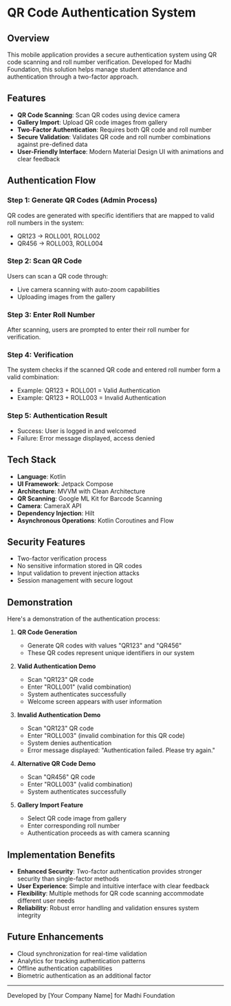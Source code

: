 # QR Code Authentication System

## Overview

This mobile application provides a secure authentication system using QR code scanning and roll number verification. Developed for Madhi Foundation, this solution helps manage student attendance and authentication through a two-factor approach.

## Features

- **QR Code Scanning**: Scan QR codes using device camera
- **Gallery Import**: Upload QR code images from gallery
- **Two-Factor Authentication**: Requires both QR code and roll number
- **Secure Validation**: Validates QR code and roll number combinations against pre-defined data
- **User-Friendly Interface**: Modern Material Design UI with animations and clear feedback

## Authentication Flow

### Step 1: Generate QR Codes (Admin Process)
QR codes are generated with specific identifiers that are mapped to valid roll numbers in the system:
- QR123 → ROLL001, ROLL002
- QR456 → ROLL003, ROLL004

### Step 2: Scan QR Code
Users can scan a QR code through:
- Live camera scanning with auto-zoom capabilities
- Uploading images from the gallery

### Step 3: Enter Roll Number
After scanning, users are prompted to enter their roll number for verification.

### Step 4: Verification
The system checks if the scanned QR code and entered roll number form a valid combination:
- Example: QR123 + ROLL001 = Valid Authentication
- Example: QR123 + ROLL003 = Invalid Authentication

### Step 5: Authentication Result
- Success: User is logged in and welcomed
- Failure: Error message displayed, access denied

## Tech Stack

- **Language**: Kotlin
- **UI Framework**: Jetpack Compose
- **Architecture**: MVVM with Clean Architecture
- **QR Scanning**: Google ML Kit for Barcode Scanning
- **Camera**: CameraX API
- **Dependency Injection**: Hilt
- **Asynchronous Operations**: Kotlin Coroutines and Flow

## Security Features

- Two-factor verification process
- No sensitive information stored in QR codes
- Input validation to prevent injection attacks
- Session management with secure logout

## Demonstration

Here's a demonstration of the authentication process:

1. **QR Code Generation**
   - Generate QR codes with values "QR123" and "QR456"
   - These QR codes represent unique identifiers in our system

2. **Valid Authentication Demo**
   - Scan "QR123" QR code
   - Enter "ROLL001" (valid combination)
   - System authenticates successfully
   - Welcome screen appears with user information

3. **Invalid Authentication Demo**
   - Scan "QR123" QR code
   - Enter "ROLL003" (invalid combination for this QR code)
   - System denies authentication
   - Error message displayed: "Authentication failed. Please try again."

4. **Alternative QR Code Demo**
   - Scan "QR456" QR code
   - Enter "ROLL003" (valid combination)
   - System authenticates successfully

5. **Gallery Import Feature**
   - Select QR code image from gallery
   - Enter corresponding roll number
   - Authentication proceeds as with camera scanning

## Implementation Benefits

- **Enhanced Security**: Two-factor authentication provides stronger security than single-factor methods
- **User Experience**: Simple and intuitive interface with clear feedback
- **Flexibility**: Multiple methods for QR code scanning accommodate different user needs
- **Reliability**: Robust error handling and validation ensures system integrity

## Future Enhancements

- Cloud synchronization for real-time validation
- Analytics for tracking authentication patterns
- Offline authentication capabilities
- Biometric authentication as an additional factor

---

Developed by [Your Company Name] for Madhi Foundation 